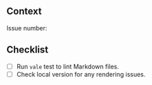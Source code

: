 ## Context

Issue number: 

## Checklist

- [ ] Run `vale` test to lint Markdown files.
- [ ] Check local version for any rendering issues.
